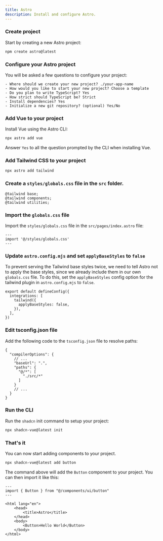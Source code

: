 ```yaml
---
title: Astro
description: Install and configure Astro.
---
```


<Steps>

### Create project

Start by creating a new Astro project:

```bash
npm create astro@latest
```

### Configure your Astro project

You will be asked a few questions to configure your project:

```txt:line-numbers
- Where should we create your new project? ./your-app-name
- How would you like to start your new project? Choose a template
- Do you plan to write TypeScript? Yes
- How strict should TypeScript be? Strict
- Install dependencies? Yes
- Initialize a new git repository? (optional) Yes/No
```

### Add Vue to your project

Install Vue using the Astro CLI:

```bash
npx astro add vue
```

<Callout class="mt-4">

Answer `Yes` to all the question prompted by the CLI when installing Vue.

</Callout>

### Add Tailwind CSS to your project

```bash
npx astro add tailwind
```

### Create a `styles/globals.css` file in the `src` folder.

```css:line-numbers title="styles/globals.css"
@tailwind base;
@tailwind components;
@tailwind utilities;
```

### Import the `globals.css` file

Import the `styles/globals.css` file in the `src/pages/index.astro` file:

```ts:line-numbers title="src/pages/index.astro"
---
import '@/styles/globals.css'
---
```

### Update `astro.config.mjs` and set `applyBaseStyles` to `false`

To prevent serving the Tailwind base styles twice, we need to tell Astro not to apply the base styles, since we already include them in our own `globals.css` file. To do this, set the `applyBaseStyles` config option for the tailwind plugin in `astro.config.mjs` to `false`.

```js:line-numbers title="astro.config.mjs" {3-5}
export default defineConfig({
  integrations: [
    tailwind({
      applyBaseStyles: false,
    }),
  ],
})
```

### Edit tsconfig.json file

Add the following code to the `tsconfig.json` file to resolve paths:

```ts:line-numbers title="tsconfig.json" {4-9}
{
  "compilerOptions": {
    // ...
    "baseUrl": ".",
    "paths": {
      "@/*": [
        "./src/*"
      ]
    }
    // ...
  }
}
```

### Run the CLI

Run the `shadcn` init command to setup your project:

```bash
npx shadcn-vue@latest init
```

### That's it

You can now start adding components to your project.

```bash
npx shadcn-vue@latest add button
```

The command above will add the `Button` component to your project. You can then import it like this:

```astro:line-numbers {2,10}
---
import { Button } from "@/components/ui/button"
---

<html lang="en">
	<head>
		<title>Astro</title>
	</head>
	<body>
		<Button>Hello World</Button>
	</body>
</html>
```

</Steps>
